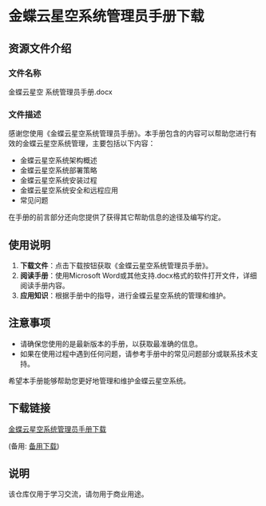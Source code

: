 # 金蝶云星空系统管理员手册下载

## 资源文件介绍

### 文件名称
金蝶云星空 系统管理员手册.docx

### 文件描述
感谢您使用《金蝶云星空系统管理员手册》。本手册包含的内容可以帮助您进行有效的金蝶云星空系统管理，主要包括以下内容：

- 金蝶云星空系统架构概述
- 金蝶云星空系统部署策略
- 金蝶云星空系统安装过程
- 金蝶云星空系统安全和远程应用
- 常见问题

在手册的前言部分还向您提供了获得其它帮助信息的途径及编写约定。

## 使用说明

1. **下载文件**：点击下载按钮获取《金蝶云星空系统管理员手册》。
2. **阅读手册**：使用Microsoft Word或其他支持.docx格式的软件打开文件，详细阅读手册内容。
3. **应用知识**：根据手册中的指导，进行金蝶云星空系统的管理和维护。

## 注意事项

- 请确保您使用的是最新版本的手册，以获取最准确的信息。
- 如果在使用过程中遇到任何问题，请参考手册中的常见问题部分或联系技术支持。

希望本手册能够帮助您更好地管理和维护金蝶云星空系统。

## 下载链接
[金蝶云星空系统管理员手册下载](https://pan.quark.cn/s/c739bd90b9ff) 

(备用: [备用下载](https://pan.baidu.com/s/1NWPmWj7vYh88kyiNarHjaA?pwd=1234))

## 说明

该仓库仅用于学习交流，请勿用于商业用途。
